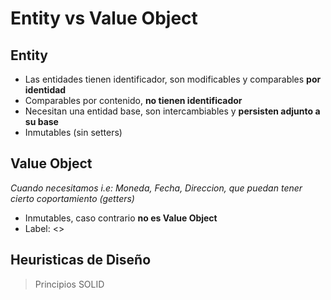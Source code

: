 # Entity vs Value Object

## Entity

- Las entidades tienen identificador, son modificables y comparables **por identidad**
- Comparables por contenido, **no tienen identificador**
- Necesitan una entidad base, son intercambiables y **persisten adjunto a su base**
- Inmutables (sin setters)

## Value Object

*Cuando necesitamos i.e: Moneda, Fecha, Direccion, que puedan tener cierto coportamiento (getters)*

- Inmutables, caso contrario **no es Value Object**
- Label: <<value object>>

## Heuristicas de Diseño

> Principios SOLID